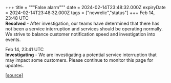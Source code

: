 +++
title = """False alarm"""
date = 2024-02-14T23:48:32.000Z
expiryDate = 2024-02-14T23:48:32.000Z
tags = ["newrelic","status"]
+++
Feb 14, 23:48 UTC  
**Resolved** - After investigation, our teams have determined that there has not been a service interruption and services should be operating normally. We strive to balance customer notification speed and investigation into events.

Feb 14, 23:41 UTC  
**Investigating** - We are investigating a potential service interruption that may impact some customers. Please continue to monitor this page for updates.

[[source]](https://status.newrelic.com/incidents/x33z8rf4gvt9)
